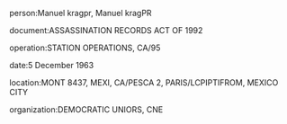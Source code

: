 person:Manuel kragpr, Manuel kragPR

document:ASSASSINATION RECORDS ACT OF 1992

operation:STATION OPERATIONS, CA/95

date:5 December 1963

location:MONT 8437, MEXI, CA/PESCA 2, PARIS/LCPIPTIFROM, MEXICO CITY

organization:DEMOCRATIC UNIORS, CNE

